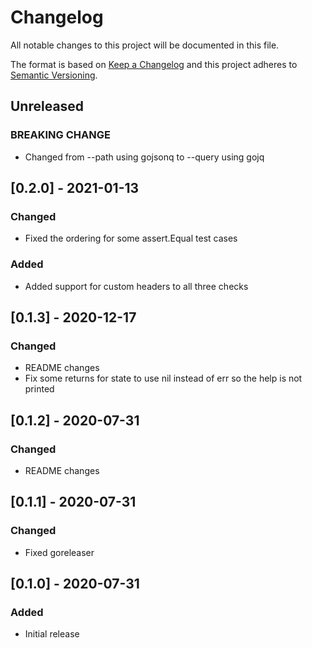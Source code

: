 # Changelog
All notable changes to this project will be documented in this file.

The format is based on [Keep a Changelog](http://keepachangelog.com/en/1.0.0/)
and this project adheres to [Semantic
Versioning](http://semver.org/spec/v2.0.0.html).

## Unreleased

### BREAKING CHANGE
- Changed from --path using gojsonq to --query using gojq

## [0.2.0] - 2021-01-13

### Changed
- Fixed the ordering for some assert.Equal test cases

### Added
- Added support for custom headers to all three checks

## [0.1.3] - 2020-12-17

### Changed
- README changes
- Fix some returns for state to use nil instead of err so the help is not printed

## [0.1.2] - 2020-07-31

### Changed
- README changes

## [0.1.1] - 2020-07-31

### Changed
- Fixed goreleaser

## [0.1.0] - 2020-07-31

### Added
- Initial release
